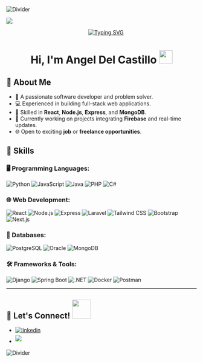 <div>
  
![Divider](https://user-images.githubusercontent.com/73097560/115834477-dbab4500-a447-11eb-908a-139a6edaec5c.gif)

<img src="https://media.licdn.com/dms/image/v2/D4E16AQGP8M_mF-p5-A/profile-displaybackgroundimage-shrink_350_1400/profile-displaybackgroundimage-shrink_350_1400/0/1731159301085?e=1741824000&v=beta&t=x7Z6tkzN18HyOK59FxhBwLwuh-YNGm1UpWyEI1YV1Q0">
  
<p align="center">&nbsp&nbsp&nbsp&nbsp&nbsp
  <a href="https://git.io/typing-svg"><img src="https://readme-typing-svg.demolab.com?font=Fira+Code&duration=4000&pause=1000&color=F70A0A&random=true&width=435&lines=I'm+software+engineer+student;I+love+building+useful+software;I+use+Python%2C+Js%2C+and+Java;I+work+with+React+and+MongoDB;I+always+learn+and+innovate;I+love+learning+new+architectures" alt="Typing SVG" /></a>
</p>

<h1 align="center"><b>Hi, I'm Angel Del Castillo</b> <img src="https://media.giphy.com/media/hvRJCLFzcasrR4ia7z/giphy.gif" width="35"></h1>

## 🌟 **About Me**
- 🌱 A passionate software developer and problem solver.  
- 💻 Experienced in building full-stack web applications.  
- 🚀 Skilled in **React**, **Node.js**, **Express**, and **MongoDB**.  
- 🔧 Currently working on projects integrating **Firebase** and real-time updates.  
- 🌐 Open to exciting **job** or **freelance opportunities**.  



## 🚀 **Skills**

### 🖥️ Programming Languages:
![Python](https://img.shields.io/badge/Python%20-%2314354C.svg?style=for-the-badge&logo=python&logoColor=white)
![JavaScript](https://img.shields.io/badge/JavaScript%20-%23F7DF1E.svg?style=for-the-badge&logo=javascript&logoColor=black)
![Java](https://img.shields.io/badge/Java%20-%23007396.svg?style=for-the-badge&logo=java&logoColor=white)
![PHP](https://img.shields.io/badge/PHP%20-%23777BB4.svg?style=for-the-badge&logo=php&logoColor=white)
![C#](https://img.shields.io/badge/C%23%20-%23239120.svg?style=for-the-badge&logo=c-sharp&logoColor=white)

### 🌐 Web Development:
![React](https://img.shields.io/badge/React%20-%2361DAFB.svg?style=for-the-badge&logo=react&logoColor=black)
![Node.js](https://img.shields.io/badge/Node.js%20-%23339933.svg?style=for-the-badge&logo=node.js&logoColor=white)
![Express](https://img.shields.io/badge/Express.js%20-%23404D59.svg?style=for-the-badge&logo=express&logoColor=white)
![Laravel](https://img.shields.io/badge/Laravel%20-%23FF2D20.svg?style=for-the-badge&logo=laravel&logoColor=white)
![Tailwind CSS](https://img.shields.io/badge/TailwindCSS%20-%2338B2AC.svg?style=for-the-badge&logo=tailwind-css&logoColor=white)
![Bootstrap](https://img.shields.io/badge/Bootstrap%20-%237952B3.svg?style=for-the-badge&logo=bootstrap&logoColor=white)
![Next.js](https://img.shields.io/badge/Next.js%20-%23000000.svg?style=for-the-badge&logo=next.js&logoColor=white)

### 💾 Databases:
![PostgreSQL](https://img.shields.io/badge/PostgreSQL%20-%23336791.svg?style=for-the-badge&logo=postgresql&logoColor=white)
![Oracle](https://img.shields.io/badge/Oracle%20-%23F80000.svg?style=for-the-badge&logo=oracle&logoColor=white)
![MongoDB](https://img.shields.io/badge/MongoDB-%2347A248.svg?style=for-the-badge&logo=mongodb&logoColor=white)

### 🛠️ Frameworks & Tools:
![Django](https://img.shields.io/badge/Django%20-%23092E20.svg?style=for-the-badge&logo=django&logoColor=white)
![Spring Boot](https://img.shields.io/badge/Spring%20Boot%20-%236DB33F.svg?style=for-the-badge&logo=spring-boot&logoColor=white)
![.NET](https://img.shields.io/badge/.NET%20-%23512BD4.svg?style=for-the-badge&logo=.net&logoColor=white)
![Docker](https://img.shields.io/badge/Docker%20-%232496ED.svg?style=for-the-badge&logo=docker&logoColor=white)
![Postman](https://img.shields.io/badge/Postman%20-%23FF6C37.svg?style=for-the-badge&logo=postman&logoColor=white)

---

## 🤝 **Let's Connect!** <img src="https://media.giphy.com/media/QssGEmpkyEOhBCb7e1/giphy.gif" width="50">

<ul>

<li>
<a href="https://www.linkedin.com/in/angel-alexis-del-castillo-lerma-a49b67268/" target="_blank">
<img src="https://img.shields.io/badge/linkedin:  Angel Del Castillo-%2300acee.svg?color=405DE6&style=for-the-badge&logo=linkedin&logoColor=white" alt=linkedin style="margin-bottom: 5px;"/>
</a>
</li>

<li>
<a href="gmailto:angelrap.2222@gmail.com" target="_blank">
<img src="https://img.shields.io/badge/gmail:  Angelrap.2222@gmail.com-%23EA4335.svg?style=for-the-badge&logo=gmail&logoColor=white" t=mail style="margin-bottom: 5px;" />
</a>
</li>
	
</ul>

![Divider](https://user-images.githubusercontent.com/73097560/115834477-dbab4500-a447-11eb-908a-139a6edaec5c.gif)
</div>
